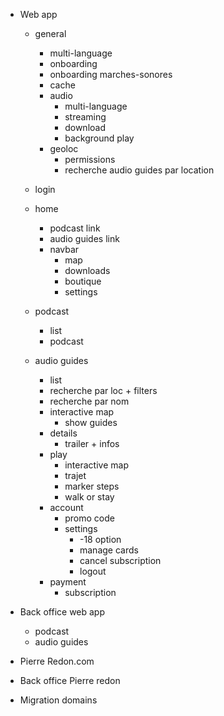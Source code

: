 - Web app
  - general
    - multi-language
    - onboarding
    - onboarding marches-sonores
    - cache
    - audio
      - multi-language
      - streaming
      - download
      - background play
    - geoloc
      - permissions
      - recherche audio guides par location
    
  - login
  - home
    - podcast link
    - audio guides link
    - navbar
      - map
      - downloads
      - boutique
      - settings
  - podcast
    - list
    - podcast
    
  - audio guides
    - list
    - recherche par loc + filters
    - recherche par nom
    - interactive map
      - show guides
    - details
      - trailer + infos
    - play
      - interactive map
      - trajet
      - marker steps
      - walk or stay
    - account
      - promo code
      - settings
        - -18 option
        - manage cards
        - cancel subscription
        - logout
    - payment
      - subscription


- Back office web app
  - podcast
  - audio guides

- Pierre Redon.com
- Back office Pierre redon

- Migration domains
